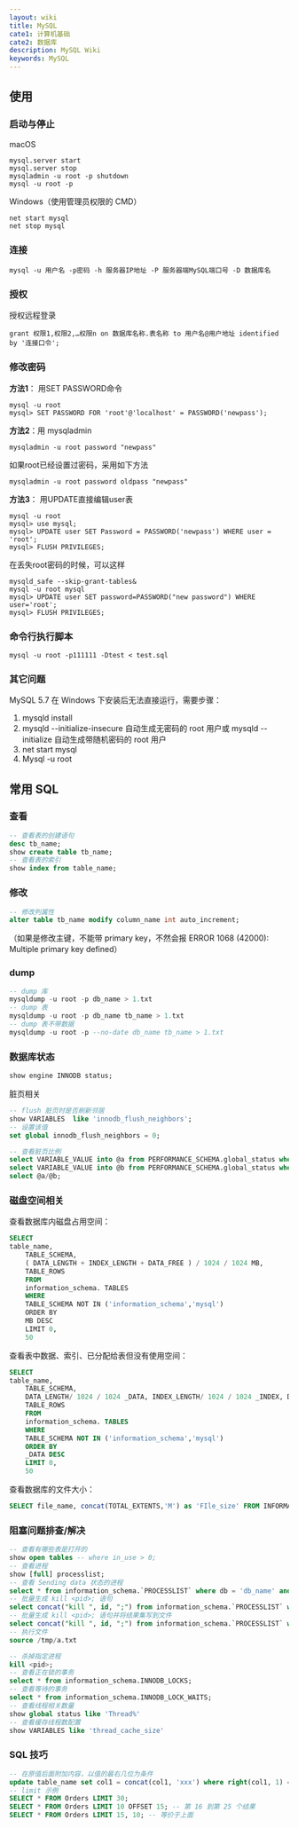 ```yaml
---
layout: wiki
title: MySQL
cate1: 计算机基础
cate2: 数据库
description: MySQL Wiki
keywords: MySQL
---
```


## 使用

### 启动与停止

macOS

```
mysql.server start
mysql.server stop
mysqladmin -u root -p shutdown
mysql -u root -p
```

Windows（使用管理员权限的 CMD）

```
net start mysql
net stop mysql
```

### 连接

```
mysql -u 用户名 -p密码 -h 服务器IP地址 -P 服务器端MySQL端口号 -D 数据库名
```

### 授权

授权远程登录

```
grant 权限1,权限2,…权限n on 数据库名称.表名称 to 用户名@用户地址 identified by '连接口令';
```

### 修改密码

**方法1**： 用SET PASSWORD命令

```
mysql -u root
mysql> SET PASSWORD FOR 'root'@'localhost' = PASSWORD('newpass');
```

**方法2**：用 mysqladmin

```
mysqladmin -u root password "newpass"
```

如果root已经设置过密码，采用如下方法

```
mysqladmin -u root password oldpass "newpass"
```

**方法3**： 用UPDATE直接编辑user表

```
mysql -u root
mysql> use mysql;
mysql> UPDATE user SET Password = PASSWORD('newpass') WHERE user = 'root';
mysql> FLUSH PRIVILEGES;
```

在丢失root密码的时候，可以这样

```
mysqld_safe --skip-grant-tables&
mysql -u root mysql
mysql> UPDATE user SET password=PASSWORD("new password") WHERE user='root';
mysql> FLUSH PRIVILEGES;
```

### 命令行执行脚本

```
mysql -u root -p111111 -Dtest < test.sql
```

### 其它问题

MySQL 5.7 在 Windows 下安装后无法直接运行，需要步骤：

1. mysqld install
2. mysqld --initialize-insecure 自动生成无密码的 root 用户或 mysqld --initialize 自动生成带随机密码的 root 用户
3. net start mysql
4. Mysql -u root

## 常用 SQL

### 查看

```sql
-- 查看表的创建语句
desc tb_name;
show create table tb_name;
-- 查看表的索引
show index from table_name;
```

### 修改

```sql
-- 修改列属性
alter table tb_name modify column_name int auto_increment;
```

（如果是修改主键，不能带 primary key，不然会报 ERROR 1068 (42000): Multiple primary key defined）

### dump

```sql
-- dump 库
mysqldump -u root -p db_name > 1.txt
-- dump 表
mysqldump -u root -p db_name tb_name > 1.txt
-- dump 表不带数据
mysqldump -u root -p --no-date db_name tb_name > 1.txt
```

### 数据库状态

```sql
show engine INNODB status;
```

脏页相关

```sql
-- flush 脏页时是否刷新邻居
show VARIABLES  like 'innodb_flush_neighbors';
-- 设置该值
set global innodb_flush_neighbors = 0;

-- 查看脏页比例
select VARIABLE_VALUE into @a from PERFORMANCE_SCHEMA.global_status where VARIABLE_NAME = 'Innodb_buffer_pool_pages_dirty';
select VARIABLE_VALUE into @b from PERFORMANCE_SCHEMA.global_status where VARIABLE_NAME = 'Innodb_buffer_pool_pages_total';
select @a/@b;
```

### 磁盘空间相关

查看数据库内磁盘占用空间：

```sql
SELECT
table_name,
    TABLE_SCHEMA,
    ( DATA_LENGTH + INDEX_LENGTH + DATA_FREE ) / 1024 / 1024 MB,
    TABLE_ROWS
    FROM
    information_schema. TABLES
    WHERE
    TABLE_SCHEMA NOT IN ('information_schema','mysql')
    ORDER BY
    MB DESC
    LIMIT 0,
    50
```

查看表中数据、索引、已分配给表但没有使用空间：

```sql
SELECT
table_name,
    TABLE_SCHEMA,
    DATA_LENGTH/ 1024 / 1024 _DATA, INDEX_LENGTH/ 1024 / 1024 _INDEX, DATA_FREE/ 1024 / 1024 _DATA_FREE,
    TABLE_ROWS
    FROM
    information_schema. TABLES
    WHERE
    TABLE_SCHEMA NOT IN ('information_schema','mysql')
    ORDER BY
    _DATA DESC
    LIMIT 0,
    50
```

查看数据库的文件大小：

```sql
SELECT file_name, concat(TOTAL_EXTENTS,'M') as 'FIle_size' FROM INFORMATION_SCHEMA.FILES order by TOTAL_EXTENTS DESC
```

### 阻塞问题排查/解决

```sql
-- 查看有哪些表是打开的
show open tables -- where in_use > 0;
-- 查看进程
show [full] processlist;
-- 查看 Sending data 状态的进程
select * from information_schema.`PROCESSLIST` where db = 'db_name' and state = 'Sending data' order by time desc;
-- 批量生成 kill <pid>; 语句
select concat("kill ", id, ";") from information_schema.`PROCESSLIST` where db = 'db_name' and state = 'Sending data' order by time desc;
-- 批量生成 kill <pid>; 语句并将结果集写到文件
select concat("kill ", id, ";") from information_schema.`PROCESSLIST` where db = 'db_name' and state = 'Sending data' order by time desc into outfile '/tmp/a.txt';
-- 执行文件
source /tmp/a.txt

-- 杀掉指定进程
kill <pid>;
-- 查看正在锁的事务
select * from information_schema.INNODB_LOCKS;
-- 查看等待的事务
select * from information_schema.INNODB_LOCK_WAITS;
-- 查看线程相关数量
show global status like 'Thread%'
-- 查看缓存线程数配置
show VARIABLES like 'thread_cache_size'
```

### SQL 技巧

```sql
-- 在原值后面附加内容，以值的最右几位为条件
update table_name set col1 = concat(col1, 'xxx') where right(col1, 1) = '?';
-- limit 示例
SELECT * FROM Orders LIMIT 30;
SELECT * FROM Orders LIMIT 10 OFFSET 15; -- 第 16 到第 25 个结果
SELECT * FROM Orders LIMIT 15, 10; -- 等价于上面
```
